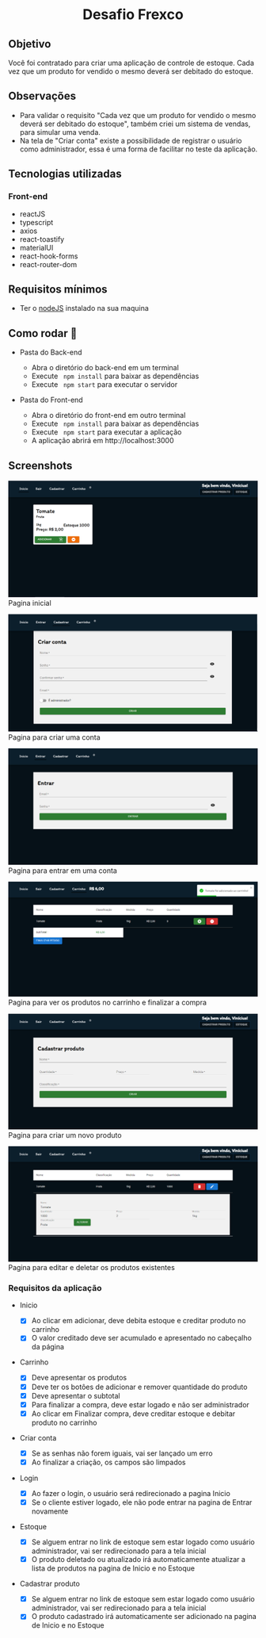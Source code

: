 <h1 align="center">Desafio Frexco</h1>

## Objetivo

Você foi contratado para criar uma aplicação de controle de estoque. Cada vez que um produto for vendido o mesmo deverá ser debitado do estoque.

## Observações

- Para validar o requisito "Cada vez que um produto for vendido o mesmo deverá ser debitado do estoque", também criei um sistema de vendas, para simular uma venda.
- Na tela de "Criar conta" existe a possibilidade de registrar o usuário como administrador, essa é uma forma de facilitar no teste da aplicação.

## Tecnologias utilizadas

### Front-end

- reactJS
- typescript
- axios
- react-toastify
- materialUI
- react-hook-forms
- react-router-dom

## Requisitos mínimos

- Ter o [nodeJS](http://nodejs.org) instalado na sua maquina

## Como rodar 🚀

- Pasta do Back-end

  - Abra o diretório do back-end em um terminal
  - Execute ` npm install` para baixar as dependências
  - Execute ` npm start` para executar o servidor

- Pasta do Front-end
  - Abra o diretório do front-end em outro terminal
  - Execute ` npm install` para baixar as dependências
  - Execute ` npm start` para executar a aplicação
  - A aplicação abrirá em http://localhost:3000

## Screenshots

![Home page](./public/screenshot/inicio.png)
Pagina inicial

![Signin page](./public/screenshot/criar_conta.png)
Pagina para criar uma conta

![Login page](./public/screenshot/entrar.png)
Pagina para entrar em uma conta

![Checkout page](./public/screenshot/carrinho.PNG)
Pagina para ver os produtos no carrinho e finalizar a compra

![PostProduct page](./public/screenshot/criar_produto.png)
Pagina para criar um novo produto

![Stock page](./public/screenshot/estoque.png)
Pagina para editar e deletar os produtos existentes

### Requisitos da aplicação

- Inicio

  - [x] Ao clicar em adicionar, deve debita estoque e creditar produto no carrinho
  - [x] O valor creditado deve ser acumulado e apresentado no cabeçalho da página

- Carrinho

  - [x] Deve apresentar os produtos
  - [x] Deve ter os botôes de adicionar e remover quantidade do produto
  - [x] Deve apresentar o subtotal
  - [x] Para finalizar a compra, deve estar logado e não ser administrador
  - [x] Ao clicar em Finalizar compra, deve creditar estoque e debitar produto no carrinho

- Criar conta

  - [x] Se as senhas não forem iguais, vai ser lançado um erro
  - [x] Ao finalizar a criação, os campos são limpados

- Login

  - [x] Ao fazer o login, o usuário será redirecionado a pagina Inicio
  - [x] Se o cliente estiver logado, ele não pode entrar na pagina de Entrar novamente

- Estoque

  - [x] Se alguem entrar no link de estoque sem estar logado como usuário administrador, vai ser redirecionado para a tela inicial
  - [x] O produto deletado ou atualizado irá automaticamente atualizar a lista de produtos na pagina de Inicio e no Estoque

- Cadastrar produto

  - [x] Se alguem entrar no link de estoque sem estar logado como usuário administrador, vai ser redirecionado para a tela inicial
  - [x] O produto cadastrado irá automaticamente ser adicionado na pagina de Inicio e no Estoque
